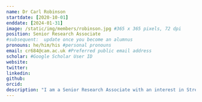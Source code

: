```yaml
---
name: Dr Carl Robinson
startdate: [2020-10-01]
enddate: [2024-01-31]
image: /static/img/members/robinson.jpg #365 x 365 pixels, 72 dpi
position: Senior Research Associate
#subsequent:  update once you become an alumnus
pronouns: he/him/his #personal pronouns
email: cr684@cam.ac.uk #Preferred public email address
scholar: #Google Scholar User ID
website:
twitter: 
linkedin: 
github: 
orcid: 
description: "I am a Senior Research Associate with an interest in Streptococcal diseases of horses, namely *Streptococcus equi* and *Streptococcus zooepidemicus*. I graduated with a BSc (Hons) in microbiology and a PhD in molecular microbiology from the University of Sheffield in 1992 and 1996 respectively. Subsequently, I took up a three-year post-doctoral placement at the University of Portsmouth working on transcription factors involved in blood development in *Xenopus laevis*. In 2000 I moved to the Animal Health Trust in Newmarket where I was a senior scientist in the bacteriology research department involved in multiple projects involved in understanding the pathogenicity, genomics and epidemiology of equine streptococci. I co-led projects leading to commercialisation of molecular tests for equine Streptococcal infections, and research leading to the introduction (in 2021) of a vaccine to prevent Strangles caused by *S. equi* in horses. When the Animal Health Trust closed in 2020, I took up my current position in Cambridge using TraDIS technology to investigate how *S. zooepidemicus* binds to the equine respiratory tract and evades host innate immune responses."
---
```

